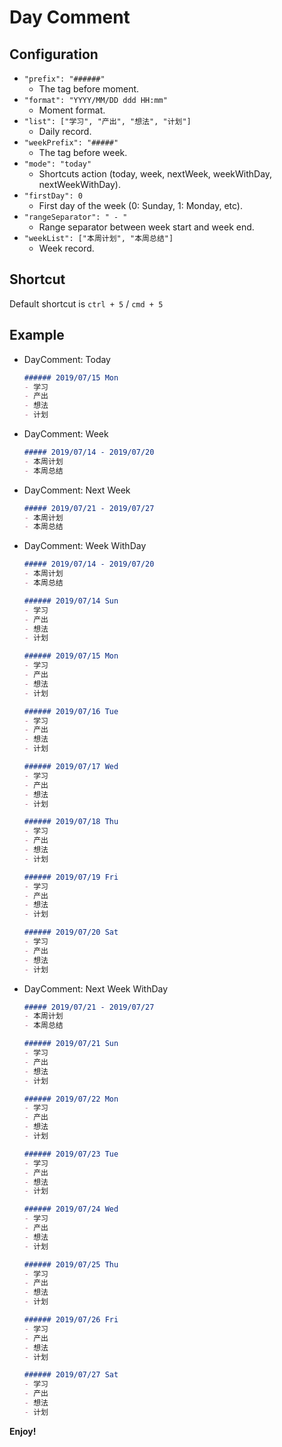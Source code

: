 # Day Comment

## Configuration

- `"prefix": "######"`
    - The tag before moment.
- `"format": "YYYY/MM/DD ddd HH:mm"`
    - Moment format.
- `"list": ["学习", "产出", "想法", "计划"]`
    - Daily record.
- `"weekPrefix": "#####"`
    - The tag before week.
- `"mode": "today"`
    - Shortcuts action (today, week, nextWeek, weekWithDay, nextWeekWithDay).
- `"firstDay": 0`
    - First day of the week (0: Sunday, 1: Monday, etc).
- `"rangeSeparator": " - "`
    - Range separator between week start and week end.
- `"weekList": ["本周计划", "本周总结"]`
    - Week record.

## Shortcut

Default shortcut is `ctrl + 5`  / `cmd + 5`


## Example

- DayComment: Today
    ```md
    ###### 2019/07/15 Mon 
    - 学习
    - 产出
    - 想法
    - 计划
    ```
- DayComment: Week
    ```md
    ##### 2019/07/14 - 2019/07/20 
    - 本周计划
    - 本周总结
    ```
- DayComment: Next Week
    ```md
    ##### 2019/07/21 - 2019/07/27 
    - 本周计划
    - 本周总结
    ```
- DayComment: Week WithDay
    ```md
    ##### 2019/07/14 - 2019/07/20 
    - 本周计划
    - 本周总结

    ###### 2019/07/14 Sun
    - 学习
    - 产出
    - 想法
    - 计划

    ###### 2019/07/15 Mon
    - 学习
    - 产出
    - 想法
    - 计划

    ###### 2019/07/16 Tue
    - 学习
    - 产出
    - 想法
    - 计划

    ###### 2019/07/17 Wed
    - 学习
    - 产出
    - 想法
    - 计划

    ###### 2019/07/18 Thu
    - 学习
    - 产出
    - 想法
    - 计划

    ###### 2019/07/19 Fri
    - 学习
    - 产出
    - 想法
    - 计划

    ###### 2019/07/20 Sat
    - 学习
    - 产出
    - 想法
    - 计划
    ```
- DayComment: Next Week WithDay
    ```md
    ##### 2019/07/21 - 2019/07/27 
    - 本周计划
    - 本周总结

    ###### 2019/07/21 Sun
    - 学习
    - 产出
    - 想法
    - 计划

    ###### 2019/07/22 Mon
    - 学习
    - 产出
    - 想法
    - 计划

    ###### 2019/07/23 Tue
    - 学习
    - 产出
    - 想法
    - 计划

    ###### 2019/07/24 Wed
    - 学习
    - 产出
    - 想法
    - 计划

    ###### 2019/07/25 Thu
    - 学习
    - 产出
    - 想法
    - 计划

    ###### 2019/07/26 Fri
    - 学习
    - 产出
    - 想法
    - 计划

    ###### 2019/07/27 Sat
    - 学习
    - 产出
    - 想法
    - 计划
    ```



**Enjoy!**
